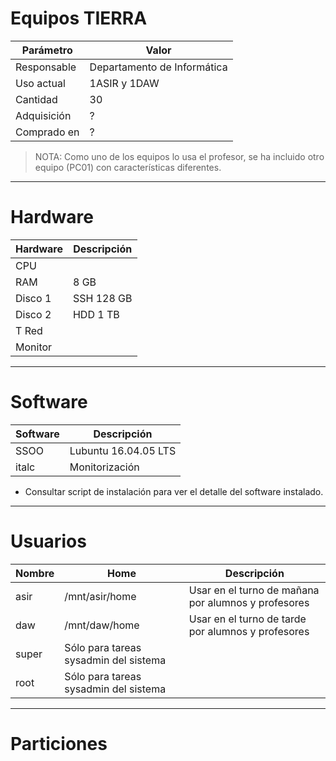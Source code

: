 
# Equipos TIERRA

| Parámetro | Valor |
| --------- | ----- |
| Responsable | Departamento de Informática |
| Uso actual  | 1ASIR y 1DAW |
| Cantidad    | 30 |
| Adquisición | ? |
| Comprado en | ? |

> NOTA: Como uno de los equipos lo usa el profesor, se ha incluido otro equipo (PC01) con características diferentes.
---

# Hardware

| Hardware | Descripción |
| -------- | -------------- |
| CPU      |
| RAM      | 8 GB |
| Disco 1  | SSH 128 GB |
| Disco 2  | HDD 1 TB |
| T Red    | |
| Monitor  | |

---

# Software

| Software | Descripción |
| -------- | ----------- |
| SSOO     | Lubuntu 16.04.05 LTS |
| italc    | Monitorización |

* Consultar script de instalación para ver el detalle del software instalado.

---

# Usuarios

| Nombre   | Home           | Descripción |
| -------- | -------------- |----------- |
| asir     | /mnt/asir/home | Usar en el turno de mañana por alumnos y profesores |
| daw      | /mnt/daw/home | Usar en el turno de tarde por alumnos y profesores |
| super    | Sólo para tareas sysadmin del sistema |
| root     | Sólo para tareas sysadmin del sistema |

---

# Particiones
